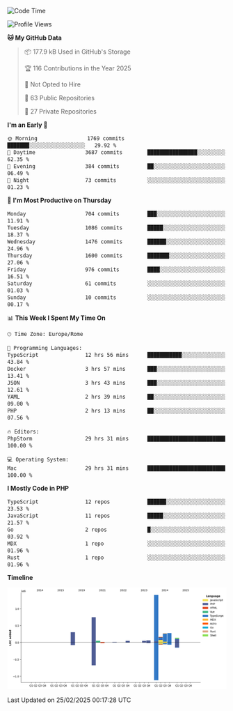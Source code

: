 <!--START_SECTION:waka-->
![Code Time](http://img.shields.io/badge/Code%20Time-5%2C685%20hrs%2026%20mins-blue)

![Profile Views](http://img.shields.io/badge/Profile%20Views-7-blue)

**🐱 My GitHub Data** 

> 📦 177.9 kB Used in GitHub's Storage 
 > 
> 🏆 116 Contributions in the Year 2025
 > 
> 🚫 Not Opted to Hire
 > 
> 📜 63 Public Repositories 
 > 
> 🔑 27 Private Repositories 
 > 
**I'm an Early 🐤** 

```text
🌞 Morning                1769 commits        ███████░░░░░░░░░░░░░░░░░░   29.92 % 
🌆 Daytime                3687 commits        ████████████████░░░░░░░░░   62.35 % 
🌃 Evening                384 commits         ██░░░░░░░░░░░░░░░░░░░░░░░   06.49 % 
🌙 Night                  73 commits          ░░░░░░░░░░░░░░░░░░░░░░░░░   01.23 % 
```
📅 **I'm Most Productive on Thursday** 

```text
Monday                   704 commits         ███░░░░░░░░░░░░░░░░░░░░░░   11.91 % 
Tuesday                  1086 commits        █████░░░░░░░░░░░░░░░░░░░░   18.37 % 
Wednesday                1476 commits        ██████░░░░░░░░░░░░░░░░░░░   24.96 % 
Thursday                 1600 commits        ███████░░░░░░░░░░░░░░░░░░   27.06 % 
Friday                   976 commits         ████░░░░░░░░░░░░░░░░░░░░░   16.51 % 
Saturday                 61 commits          ░░░░░░░░░░░░░░░░░░░░░░░░░   01.03 % 
Sunday                   10 commits          ░░░░░░░░░░░░░░░░░░░░░░░░░   00.17 % 
```


📊 **This Week I Spent My Time On** 

```text
🕑︎ Time Zone: Europe/Rome

💬 Programming Languages: 
TypeScript               12 hrs 56 mins      ███████████░░░░░░░░░░░░░░   43.84 % 
Docker                   3 hrs 57 mins       ███░░░░░░░░░░░░░░░░░░░░░░   13.41 % 
JSON                     3 hrs 43 mins       ███░░░░░░░░░░░░░░░░░░░░░░   12.61 % 
YAML                     2 hrs 39 mins       ██░░░░░░░░░░░░░░░░░░░░░░░   09.00 % 
PHP                      2 hrs 13 mins       ██░░░░░░░░░░░░░░░░░░░░░░░   07.56 % 

🔥 Editors: 
PhpStorm                 29 hrs 31 mins      █████████████████████████   100.00 % 

💻 Operating System: 
Mac                      29 hrs 31 mins      █████████████████████████   100.00 % 
```

**I Mostly Code in PHP** 

```text
TypeScript               12 repos            ██████░░░░░░░░░░░░░░░░░░░   23.53 % 
JavaScript               11 repos            █████░░░░░░░░░░░░░░░░░░░░   21.57 % 
Go                       2 repos             █░░░░░░░░░░░░░░░░░░░░░░░░   03.92 % 
MDX                      1 repo              ░░░░░░░░░░░░░░░░░░░░░░░░░   01.96 % 
Rust                     1 repo              ░░░░░░░░░░░░░░░░░░░░░░░░░   01.96 % 
```



**Timeline**

![Lines of Code chart](https://raw.githubusercontent.com/frnwtr/frnwtr/main/assets/bar_graph.png)


 Last Updated on 25/02/2025 00:17:28 UTC
<!--END_SECTION:waka-->